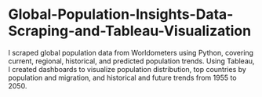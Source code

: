 # Global-Population-Insights-Data-Scraping-and-Tableau-Visualization
I scraped global population data from Worldometers using Python, covering current, regional, historical, and predicted population trends. Using Tableau, I created dashboards to visualize population distribution, top countries by population and migration, and historical and future trends from 1955 to 2050.
